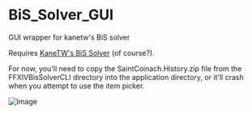 # BiS_Solver_GUI
GUI wrapper for kanetw's BiS solver

Requires [KaneTW's BiS Solver](https://github.com/KaneTW/FFXIVBisSolver) (of course?).

For now, you'll need to copy the SaintCoinach.History.zip file from the FFXIVBisSolverCLI directory into the application directory, or it'll crash when you attempt to use the item picker.

![Image](https://i.imgur.com/Hp7yfm5.png)
